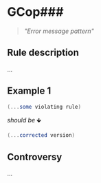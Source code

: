 ﻿# GCop###

> *"Error message pattern"*


## Rule description
...

## Example 1
```csharp
(...some violating rule)
```
*should be* 🡻

```csharp
(...corrected version)
```
 
 
 ## Controversy
...
